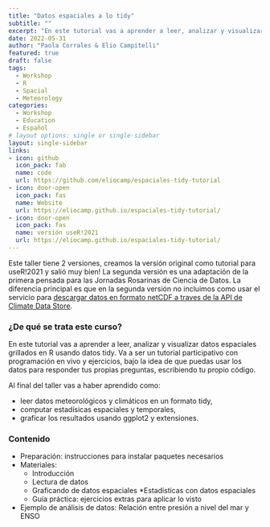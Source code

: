 ```yaml
---
title: "Datos espaciales a lo tidy"
subtitle: ""
excerpt: "En este tutorial vas a aprender a leer, analizar y visualizar datos espaciales grillados en R usando datos tidy"
date: 2022-05-31
author: "Paola Corrales & Elio Campitelli"
featured: true
draft: false
tags:
  - Workshop
  - R
  - Spacial
  - Meteorology
categories:
  - Workshop
  - Education
  - Español
# layout options: single or single-sidebar
layout: single-sidebar
links:
- icon: github
  icon_pack: fab
  name: code
  url: https://github.com/eliocamp/espaciales-tidy-tutorial
- icon: door-open
  icon_pack: fas
  name: Website
  url: https://eliocamp.github.io/espaciales-tidy-tutorial/
- icon: door-open
  icon_pack: fas
  name: versión useR!2021
  url: https://eliocamp.github.io/espaciales-tidy-tutorial/
---
```


Este taller tiene 2 versiones, creamos la versión original como tutorial para useR!2021 y salió muy bien! La segunda versión es una adaptación de la primera pensada para las Jornadas Rosarinas de Ciencia de Datos. La diferencia principal es que en la segunda versión no incluimos como usar el servicio para [descargar datos en formato netCDF a traves de la API de Climate Data Store](https://eliocamp.github.io/espaciales-tidy-tutorial/useR2021/02_lectura.html).

### ¿De qué se trata este curso?

En este tutorial vas a aprender a leer, analizar y visualizar datos espaciales grillados en R usando datos tidy. Va a ser un tutorial participativo con programación en vivo y ejercicios, bajo la idea de que puedas usar los datos para responder tus propias preguntas, escribiendo tu propio código.

Al final del taller vas a haber aprendido como:

* leer datos meteorológicos y climáticos en un formato tidy,
* computar estadísicas espaciales y temporales,
* graficar los resultados usando ggplot2 y extensiones.

### Contenido

* Preparación: instrucciones para instalar paquetes necesarios
* Materiales: 
  * Introducción
  * Lectura de datos
  * Graficando de datos espaciales
  *Estadísticas con datos espaciales
  * Guía práctica: ejercicios extras para aplicar lo visto
* Ejemplo de análisis de datos: Relación entre presión a nivel del mar y ENSO

